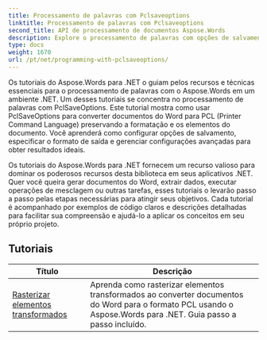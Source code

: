 ```yaml
---
title: Processamento de palavras com Pclsaveoptions
linktitle: Processamento de palavras com Pclsaveoptions
second_title: API de processamento de documentos Aspose.Words
description: Explore o processamento de palavras com opções de salvamento PCL no Aspose.Words para .NET. Aprenda a manipular e personalizar o salvamento de documentos do Word no formato PCL com tutoriais passo a passo e exemplos de código.
type: docs
weight: 1670
url: /pt/net/programming-with-pclsaveoptions/
---
```

Os tutoriais do Aspose.Words para .NET o guiam pelos recursos e técnicas essenciais para o processamento de palavras com o Aspose.Words em um ambiente .NET. Um desses tutoriais se concentra no processamento de palavras com PclSaveOptions. Este tutorial mostra como usar PclSaveOptions para converter documentos do Word para PCL (Printer Command Language) preservando a formatação e os elementos do documento. Você aprenderá como configurar opções de salvamento, especificar o formato de saída e gerenciar configurações avançadas para obter resultados ideais.

Os tutoriais do Aspose.Words para .NET fornecem um recurso valioso para dominar os poderosos recursos desta biblioteca em seus aplicativos .NET. Quer você queira gerar documentos do Word, extrair dados, executar operações de mesclagem ou outras tarefas, esses tutoriais o levarão passo a passo pelas etapas necessárias para atingir seus objetivos. Cada tutorial é acompanhado por exemplos de código claros e descrições detalhadas para facilitar sua compreensão e ajudá-lo a aplicar os conceitos em seu próprio projeto.

 ## Tutoriais
| Título | Descrição |
| --- | --- |
| [Rasterizar elementos transformados](./rasterize-transformed-elements/) | Aprenda como rasterizar elementos transformados ao converter documentos do Word para o formato PCL usando o Aspose.Words para .NET. Guia passo a passo incluído. |